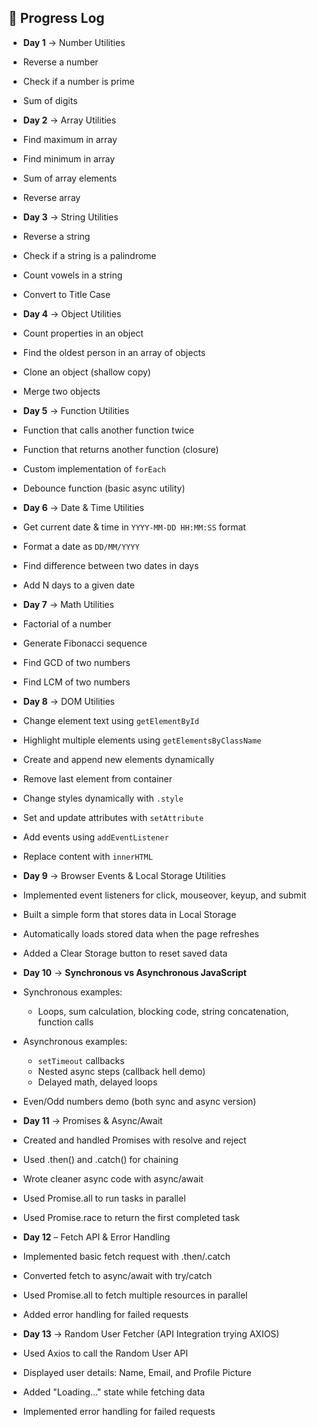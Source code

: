 ## 📅 Progress Log

 - **Day 1** → Number Utilities  
  - Reverse a number  
  - Check if a number is prime  
  - Sum of digits  

 - **Day 2** → Array Utilities  
  - Find maximum in array  
  - Find minimum in array  
  - Sum of array elements  
  - Reverse array  

 - **Day 3** → String Utilities  
  - Reverse a string  
  - Check if a string is a palindrome  
  - Count vowels in a string  
  - Convert to Title Case

 - **Day 4** → Object Utilities  
  - Count properties in an object  
  - Find the oldest person in an array of objects  
  - Clone an object (shallow copy)  
  - Merge two objects  

 - **Day 5** → Function Utilities  
  - Function that calls another function twice  
  - Function that returns another function (closure)  
  - Custom implementation of `forEach`  
  - Debounce function (basic async utility)  

 - **Day 6** → Date & Time Utilities  
  - Get current date & time in `YYYY-MM-DD HH:MM:SS` format  
  - Format a date as `DD/MM/YYYY`  
  - Find difference between two dates in days  
  - Add N days to a given date   

 - **Day 7** → Math Utilities  
  - Factorial of a number  
  - Generate Fibonacci sequence  
  - Find GCD of two numbers  
  - Find LCM of two numbers  

 - **Day 8** → DOM Utilities  
  - Change element text using `getElementById`  
  - Highlight multiple elements using `getElementsByClassName`  
  - Create and append new elements dynamically  
  - Remove last element from container  
  - Change styles dynamically with `.style`  
  - Set and update attributes with `setAttribute`  
  - Add events using `addEventListener`  
  - Replace content with `innerHTML`  

 - **Day 9** → Browser Events & Local Storage Utilities
  - Implemented event listeners for click, mouseover, keyup, and submit
  - Built a simple form that stores data in Local Storage
  - Automatically loads stored data when the page refreshes
  - Added a Clear Storage button to reset saved data


 - **Day 10** → **Synchronous vs Asynchronous JavaScript**  
  - Synchronous examples:
    - Loops, sum calculation, blocking code, string concatenation, function calls  
  - Asynchronous examples:
    - `setTimeout` callbacks  
    - Nested async steps (callback hell demo)  
    - Delayed math, delayed loops  
  - Even/Odd numbers demo (both sync and async version) 


 - **Day 11** → Promises & Async/Await
  - Created and handled Promises with resolve and reject
  - Used .then() and .catch() for chaining
  - Wrote cleaner async code with async/await
  - Used Promise.all to run tasks in parallel
  - Used Promise.race to return the first completed task

 - **Day 12** – Fetch API & Error Handling
  - Implemented basic fetch request with .then/.catch
  - Converted fetch to async/await with try/catch
  - Used Promise.all to fetch multiple resources in parallel
  - Added error handling for failed requests

 - **Day 13** → Random User Fetcher (API Integration trying AXIOS)
  - Used Axios to call the Random User API
  - Displayed user details: Name, Email, and Profile Picture
  - Added "Loading..." state while fetching data
  - Implemented error handling for failed requests